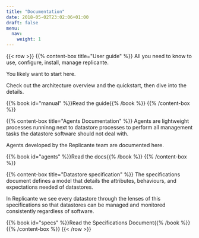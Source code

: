 ```yaml
---
title: "Documentation"
date: 2018-05-02T23:02:06+01:00
draft: false
menu:
  nav:
    weight: 1
---
```


{{< row >}}
{{% content-box title="User guide" %}}
All you need to know to use, configure, install, manage replicante.

You likely want to start here.

Check out the architecture overview and the quickstart, then dive into the details.

{{% book id="manual" %}}Read the guide{{% /book %}}
{{% /content-box %}}


{{% content-box title="Agents Documentation" %}}
Agents are lightweight processes runninng next to datastore processes to perform
all management tasks the datastore software should not deal with.

Agents developed by the Replicante team are documented here.

{{% book id="agents" %}}Read the docs{{% /book %}}
{{% /content-box %}}


{{% content-box title="Datastore specification" %}}
The specifications document defines a model that details the attributes,
behaviours, and expectations needed of datastores.

In Replicante we see every datastore through the lenses of this specifications
so that datastores can be managed and monitored consistently regardless of software.

{{% book id="specs" %}}Read the Specifications Document{{% /book %}}
{{% /content-box %}}
{{< /row >}}
